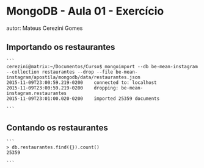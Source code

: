# MongoDB - Aula 01 - Exercício
autor: Mateus Cerezini Gomes

## Importando os restaurantes

    ```
    cerezini@matrix:~/Documentos/Curso$ mongoimport --db be-mean-instagram --collection restaurantes --drop --file be-mean-instagram/apostila/mongodb/data/restaurantes.json 
    2015-11-09T23:00:59.219-0200	connected to: localhost
    2015-11-09T23:00:59.219-0200	dropping: be-mean-instagram.restaurantes
    2015-11-09T23:01:00.020-0200	imported 25359 documents

    ```

## Contando os restaurantes

    ```
    > db.restaurantes.find({}).count()
    25359

    ```

